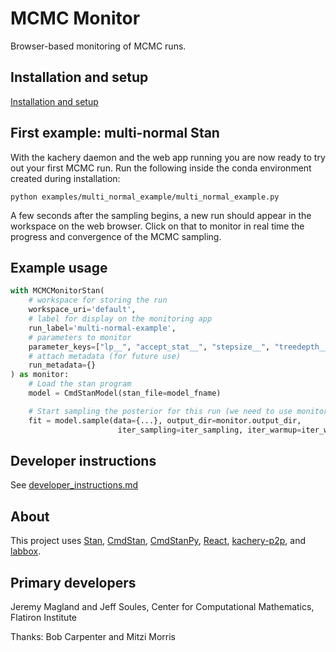 # MCMC Monitor

Browser-based monitoring of MCMC runs.

## Installation and setup

[Installation and setup](./doc/start-web-server.md)

## First example: multi-normal Stan

With the kachery daemon and the web app running you are now ready to try out your first MCMC run. Run the following inside the conda environment created during installation:

```
python examples/multi_normal_example/multi_normal_example.py
```

A few seconds after the sampling begins, a new run should appear in the workspace on the web browser. Click on that to monitor in real time the progress and convergence of the MCMC sampling.

## Example usage

```python
with MCMCMonitorStan(
    # workspace for storing the run
    workspace_uri='default',
    # label for display on the monitoring app
    run_label='multi-normal-example', 
    # parameters to monitor
    parameter_keys=["lp__", "accept_stat__", "stepsize__", "treedepth__", "n_leapfrog__", "divergent__", "energy__"],
    # attach metadata (for future use)
    run_metadata={}
) as monitor:
    # Load the stan program
    model = CmdStanModel(stan_file=model_fname)

    # Start sampling the posterior for this run (we need to use monitor.output_dir as the output directory)
    fit = model.sample(data={...}, output_dir=monitor.output_dir,
                        iter_sampling=iter_sampling, iter_warmup=iter_warmup, save_warmup=True)
```

## Developer instructions

See [developer_instructions.md](./doc/developer_instructions.md)

## About

This project uses [Stan](https://mc-stan.org/), [CmdStan](https://mc-stan.org/users/interfaces/cmdstan), [CmdStanPy](https://github.com/stan-dev/cmdstanpy), [React](https://reactjs.org/), [kachery-p2p](https://github.com/flatironinstitute/kachery-p2p), and [labbox](https://github.com/flatironinstitute/labbox).

## Primary developers

Jeremy Magland and Jeff Soules, Center for Computational Mathematics, Flatiron Institute

Thanks: Bob Carpenter and Mitzi Morris
